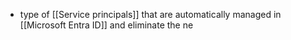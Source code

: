 - type of [[Service principals]] that are automatically managed in [[Microsoft Entra ID]] and eliminate the ne